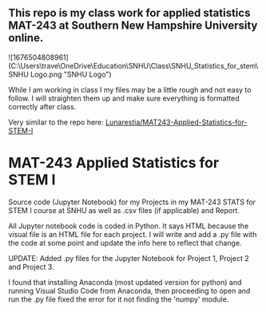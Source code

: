 ## This repo is my class work for applied statistics MAT-243 at Southern New Hampshire University online.

![1676504808961](C:\Users\trave\OneDrive\Education\SNHU\Class\SNHU_Statistics_for_stem\SNHU Logo.png "SNHU Logo")

While I am working in class I my files may be a little rough and not easy to follow. I will straighten them up and make sure everything is formatted correctly after class.

Very similar to the repo here: [Lunarestia/MAT243-Applied-Statistics-for-STEM-I](https://github.com/Lunarestia/MAT243-Applied-Statistics-for-STEM-I)

# MAT-243 Applied Statistics for STEM I

Source code (Jupyter Notebook) for my Projects in my MAT-243 STATS for STEM I course at SNHU as well as .csv files (if applicable) and Report.

All Jupyter notebook code is coded in Python. It says HTML because the visual file is an HTML file for each project. I will write and add a .py file with the code at some point and update the info here to reflect that change.

UPDATE: Added .py files for the Jupyter Notebook for Project 1, Project 2 and Project 3.

I found that installing Anaconda (most updated version for python) and running Visual Studio Code from Anaconda, then proceeding to open and run the .py file fixed the error for it not finding the 'numpy' module.
